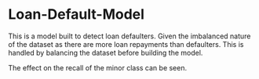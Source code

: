 # Loan-Default-Model
This is a model built to detect loan defaulters. Given the imbalanced nature of the dataset as there are more loan repayments than defaulters. This is handled by balancing the dataset before building the model.

The effect on the recall of the minor class can be seen.
